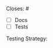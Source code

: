 <!--

👋 Hey, thanks for your interest in contributing to Remix!

If this is a simple docs change, go ahead and delete all this.

**Please ask first before starting work on any significant new features.**

It's never a fun experience to have your pull request declined after investing a
lot of time and effort into a new feature. To avoid this from happening, we
request that contributors create a
[Feature Request discussion](https://github.com/remix-run/remix/discussions/new?category=ideas)
to first discuss any significant new features.

https://github.com/remix-run/remix/blob/main/CONTRIBUTING.md

Please fill in or delete each item below:

-->

Closes: #

- [ ] Docs
- [ ] Tests

Testing Strategy:

<!--
Please explain how you tested this. For example:

> This test covers this code: <link to test>

Or

> I opened up my windows machine and ran this script:
>
> ```
> npx create-remix@0.0.0-experimental-7e420ee3 my-test
> cd my-test
> npm run dev
> ```
-->

